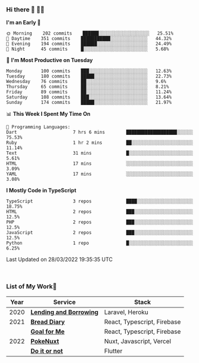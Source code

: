 ### Hi there 👋 🧑‍💻



<!--START_SECTION:waka-->
**I'm an Early 🐤** 

```text
🌞 Morning    202 commits    ██████░░░░░░░░░░░░░░░░░░░   25.51% 
🌆 Daytime    351 commits    ███████████░░░░░░░░░░░░░░   44.32% 
🌃 Evening    194 commits    ██████░░░░░░░░░░░░░░░░░░░   24.49% 
🌙 Night      45 commits     █░░░░░░░░░░░░░░░░░░░░░░░░   5.68%

```
📅 **I'm Most Productive on Tuesday** 

```text
Monday       100 commits    ███░░░░░░░░░░░░░░░░░░░░░░   12.63% 
Tuesday      180 commits    █████░░░░░░░░░░░░░░░░░░░░   22.73% 
Wednesday    76 commits     ██░░░░░░░░░░░░░░░░░░░░░░░   9.6% 
Thursday     65 commits     ██░░░░░░░░░░░░░░░░░░░░░░░   8.21% 
Friday       89 commits     ██░░░░░░░░░░░░░░░░░░░░░░░   11.24% 
Saturday     108 commits    ███░░░░░░░░░░░░░░░░░░░░░░   13.64% 
Sunday       174 commits    █████░░░░░░░░░░░░░░░░░░░░   21.97%

```


📊 **This Week I Spent My Time On** 

```text
💬 Programming Languages: 
Dart                     7 hrs 6 mins        ███████████████████░░░░░░   75.53% 
Ruby                     1 hr 2 mins         ██░░░░░░░░░░░░░░░░░░░░░░░   11.14% 
Text                     31 mins             █░░░░░░░░░░░░░░░░░░░░░░░░   5.61% 
HTML                     17 mins             ░░░░░░░░░░░░░░░░░░░░░░░░░   3.09% 
YAML                     17 mins             ░░░░░░░░░░░░░░░░░░░░░░░░░   3.08%

```

**I Mostly Code in TypeScript** 

```text
TypeScript               3 repos             ████░░░░░░░░░░░░░░░░░░░░░   18.75% 
HTML                     2 repos             ███░░░░░░░░░░░░░░░░░░░░░░   12.5% 
PHP                      2 repos             ███░░░░░░░░░░░░░░░░░░░░░░   12.5% 
JavaScript               2 repos             ███░░░░░░░░░░░░░░░░░░░░░░   12.5% 
Python                   1 repo              █░░░░░░░░░░░░░░░░░░░░░░░░   6.25%

```



 Last Updated on 28/03/2022 19:35:35 UTC
<!--END_SECTION:waka-->


<br />

### List of My Work🚀

| Year | Service | Stack |
|--|--|--|
| 2020 | [**Lending and Borrowing**](https://lending-and-borrowing.herokuapp.com/) | Laravel, Heroku |
| 2021 | [**Bread Diary**](https://bread-diary-web.web.app/) | React, Typescript, Firebase |
|  | [**Goal for Me**](https://goal-for-me.web.app/) | React, Typescript, Firebase |
| 2022 | [**PokeNuxt**](https://pokenuxt.vercel.app/) | Nuxt, Javascript, Vercel |
|  | [**Do it or not**](https://apps.apple.com/jp/app/do-it-or-not/id1613818865) | Flutter |
